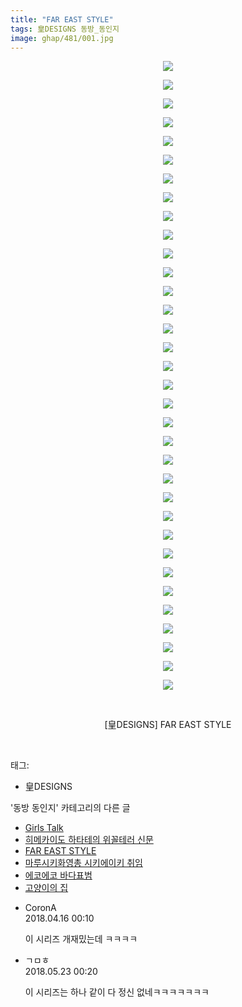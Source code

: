 ```yaml
---
title: "FAR EAST STYLE"
tags: 皇DESIGNS 동방_동인지
image: ghap/481/001.jpg
---
```

<div class="article">
<p style="text-align: center; clear: none; float: none;"><img src="{{ site.nasurl }}/ghap/481/001.jpg"/></p>
<p style="text-align: center; clear: none; float: none;"><img src="{{ site.nasurl }}/ghap/481/002.jpg"/></p>
<p style="text-align: center; clear: none; float: none;"><img src="{{ site.nasurl }}/ghap/481/003.jpg"/></p>
<p style="text-align: center; clear: none; float: none;"><img src="{{ site.nasurl }}/ghap/481/004.jpg"/></p>
<p style="text-align: center; clear: none; float: none;"><img src="{{ site.nasurl }}/ghap/481/005.jpg"/></p>
<p style="text-align: center; clear: none; float: none;"><img src="{{ site.nasurl }}/ghap/481/006.jpg"/></p>
<p style="text-align: center; clear: none; float: none;"><img src="{{ site.nasurl }}/ghap/481/007.jpg"/></p>
<p style="text-align: center; clear: none; float: none;"><img src="{{ site.nasurl }}/ghap/481/008.jpg"/></p>
<p style="text-align: center; clear: none; float: none;"><img src="{{ site.nasurl }}/ghap/481/009.jpg"/></p>
<p style="text-align: center; clear: none; float: none;"><img src="{{ site.nasurl }}/ghap/481/010.jpg"/></p>
<p style="text-align: center; clear: none; float: none;"><img src="{{ site.nasurl }}/ghap/481/011.jpg"/></p>
<p style="text-align: center; clear: none; float: none;"><img src="{{ site.nasurl }}/ghap/481/012.jpg"/></p>
<p style="text-align: center; clear: none; float: none;"><img src="{{ site.nasurl }}/ghap/481/013.jpg"/></p>
<p style="text-align: center; clear: none; float: none;"><img src="{{ site.nasurl }}/ghap/481/014.jpg"/></p>
<p style="text-align: center; clear: none; float: none;"><img src="{{ site.nasurl }}/ghap/481/015.jpg"/></p>
<p style="text-align: center; clear: none; float: none;"><img src="{{ site.nasurl }}/ghap/481/016.jpg"/></p>
<p style="text-align: center; clear: none; float: none;"><img src="{{ site.nasurl }}/ghap/481/017.jpg"/></p>
<p style="text-align: center; clear: none; float: none;"><img src="{{ site.nasurl }}/ghap/481/018.jpg"/></p>
<p style="text-align: center; clear: none; float: none;"><img src="{{ site.nasurl }}/ghap/481/019.jpg"/></p>
<p style="text-align: center; clear: none; float: none;"><img src="{{ site.nasurl }}/ghap/481/020.jpg"/></p>
<p style="text-align: center; clear: none; float: none;"><img src="{{ site.nasurl }}/ghap/481/021.jpg"/></p>
<p style="text-align: center; clear: none; float: none;"><img src="{{ site.nasurl }}/ghap/481/022.jpg"/></p>
<p style="text-align: center; clear: none; float: none;"><img src="{{ site.nasurl }}/ghap/481/023.jpg"/></p>
<p style="text-align: center; clear: none; float: none;"><img src="{{ site.nasurl }}/ghap/481/024.jpg"/></p>
<p style="text-align: center; clear: none; float: none;"><img src="{{ site.nasurl }}/ghap/481/025.jpg"/></p>
<p style="text-align: center; clear: none; float: none;"><img src="{{ site.nasurl }}/ghap/481/026.jpg"/></p>
<p style="text-align: center; clear: none; float: none;"><img src="{{ site.nasurl }}/ghap/481/027.jpg"/></p>
<p style="text-align: center; clear: none; float: none;"><img src="{{ site.nasurl }}/ghap/481/028.jpg"/></p>
<p style="text-align: center; clear: none; float: none;"><img src="{{ site.nasurl }}/ghap/481/029.jpg"/></p>
<p style="text-align: center; clear: none; float: none;"><img src="{{ site.nasurl }}/ghap/481/030.jpg"/></p>
<p style="text-align: center; clear: none; float: none;"><img src="{{ site.nasurl }}/ghap/481/031.jpg"/></p>
<p style="text-align: center; clear: none; float: none;"><img src="{{ site.nasurl }}/ghap/481/032.jpg"/></p>
<p style="text-align: center; clear: none; float: none;"><img src="{{ site.nasurl }}/ghap/481/033.jpg"/></p>
<p style="text-align: center; clear: none; float: none;"><img src="{{ site.nasurl }}/ghap/481/034.jpg"/></p>
<p style="text-align: center; clear: none; float: none;"><br/></p>
<p style="text-align: center; clear: none; float: none;">[皇DESIGNS] FAR EAST STYLE</p>
<p><br/></p>
</div><div class="tagTrail">
<p>태그: </p>
<ul>
<li>皇DESIGNS</li>
</ul>
</div><div class="another">
<p>'동방 동인지' 카테고리의 다른 글</p>
<ul>
<li><a href="/2016-06-21-ghap_483">Girls Talk</a></li>
<li><a href="/2016-06-21-ghap_482">히메카이도 하타테의 위꼴테러 신문</a></li>
<li><a href="/2016-06-21-ghap_481">FAR EAST STYLE</a></li>
<li><a href="/2016-06-21-ghap_480">마루시키화영총 시키에이키 취임</a></li>
<li><a href="/2016-06-21-ghap_479">에코에코 바다표범</a></li>
<li><a href="/2016-06-21-ghap_478">고양이의 집</a></li>
</ul>
</div><div class="cb_module cb_fluid">
<div class="cb_wrt cb_profile">
<div class="comment">
<ul>
<li class="cb_thumb_off" id="comment15239497">
<div class="cb_comment_area">
<div class="cb_info_area">
<div class="cb_section">
<span class="cb_nick_name">CoronA</span>
</div>
<div class="cb_section">
<span class="cb_date">2018.04.16 00:10 </span>
</div>
</div>
<div class="cb_dsc_comment">
<p class="cb_dsc">
											이 시리즈 개재밌는데 ㅋㅋㅋㅋ
										</p>
</div>
</div></li>
<li class="cb_thumb_off" id="comment15260257">
<div class="cb_comment_area">
<div class="cb_info_area">
<div class="cb_section">
<span class="cb_nick_name">ㄱㅁㅎ</span>
</div>
<div class="cb_section">
<span class="cb_date">2018.05.23 00:20 </span>
</div>
</div>
<div class="cb_dsc_comment">
<p class="cb_dsc">
											이 시리즈는 하나 같이 다 정신 없네ㅋㅋㅋㅋㅋㅋㅋ
										</p>
</div>
</div></li>
</ul>
</div>
</div><!-- commentList close -->
</div>